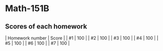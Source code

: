 # Math-151B

## Scores of each homework

| Homework number | Score |
| #1 | 100 |
| #2 | 100 |
| #3 | 100 |
| #4 | 100 |
| #5 | 100 |
| #6 | 100 |
| #7 | 100 |
